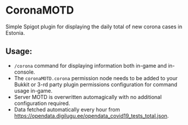 # CoronaMOTD
 Simple Spigot plugin for displaying the daily total of new corona cases in Estonia.
 
## Usage:
* `/corona` command for displaying information both in-game and in-console.
* The `coronaMOTD.corona` permission node needs to be added to your Bukkit or 3-rd party plugin permissions configuration for command usage in-game.
* Server MOTD is overwritten automagically with no additional configuration required.
* Data fetched automatically every hour from https://opendata.digilugu.ee/opendata_covid19_tests_total.json.
